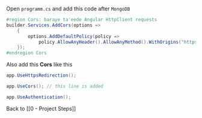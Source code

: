Open `programm.cs` and add this code after `MongoDB`
```C#
#region Cors: baraye ta'eede Angular HttpClient requests
builder.Services.AddCors(options =>
    {
        options.AddDefaultPolicy(policy => 
            policy.AllowAnyHeader().AllowAnyMethod().WithOrigins("https://localhost:4200"));
    });
#endregion Cors
```

Also add this **Cors** like this
```C#
app.UseHttpsRedirection();

app.UseCors(); // this line is added

app.UseAuthentication();
```

Back to [[0 - Project Steps]]